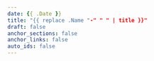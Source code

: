 ```yaml
---
date: {{ .Date }}
title: "{{ replace .Name "-" " " | title }}"
draft: false
anchor_sections: false
anchor_links: false
auto_ids: false
---
```

